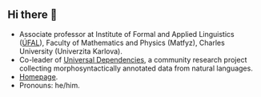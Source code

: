 ## Hi there 👋

- Associate professor at Institute of Formal and Applied Linguistics ([ÚFAL](https://github.com/ufal)), Faculty of Mathematics and Physics (Matfyz), Charles University (Univerzita Karlova).
- Co-leader of [Universal Dependencies](https://github.com/universaldependencies), a community research project collecting morphosyntactically annotated data from natural languages.
- [Homepage](https://ufal.mff.cuni.cz/daniel-zeman).
- Pronouns: he/him.

<!--
**dan-zeman/dan-zeman** is a ✨ _special_ ✨ repository because its `README.md` (this file) appears on your GitHub profile.

Here are some ideas to get you started:

- 🔭 I’m currently working on ...
- 🌱 I’m currently learning ...
- 👯 I’m looking to collaborate on ...
- 🤔 I’m looking for help with ...
- 💬 Ask me about ...
- 📫 How to reach me: ...
- 😄 Pronouns: ...
- ⚡ Fun fact: ...
-->
